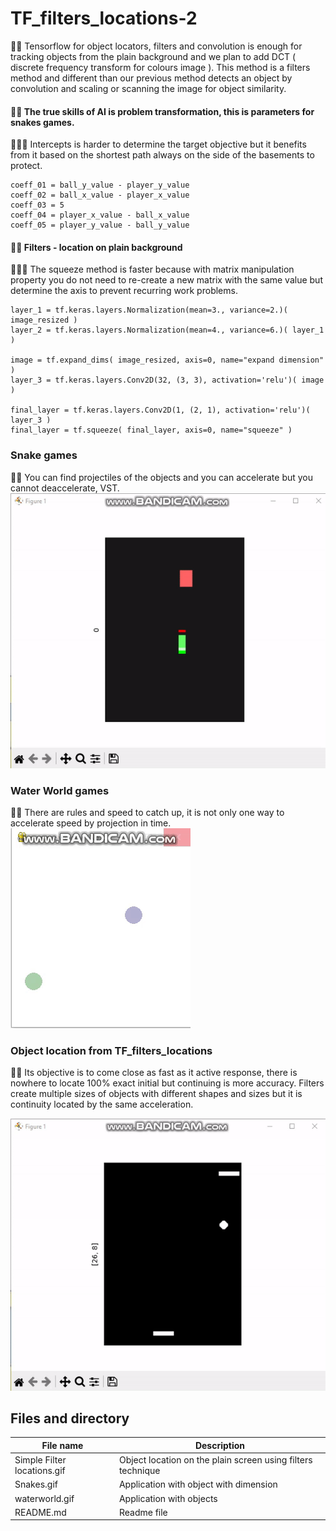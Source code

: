 # TF_filters_locations-2
🧸💬 Tensorflow for object locators, filters and convolution is enough for tracking objects from the plain background and we plan to add DCT ( discrete frequency transform for colours image ). This method is a filters method and different than our previous method detects an object by convolution and scaling or scanning the image for object similarity.

#### 🐑💬 The true skills of AI is problem transformation, this is parameters for snakes games. ####
🐬🥀💬 Intercepts is harder to determine the target objective but it benefits from it based on the shortest path always on the side of the basements to protect.
```
coeff_01 = ball_y_value - player_y_value
coeff_02 = ball_x_value - player_x_value
coeff_03 = 5
coeff_04 = player_x_value - ball_x_value
coeff_05 = player_y_value - ball_y_value
```

#### 🐑💬 Filters - location on plain background ####
🐬🥀💬 The squeeze method is faster because with matrix manipulation property you do not need to re-create a new matrix with the same value but determine the axis to prevent recurring work problems.
```
layer_1 = tf.keras.layers.Normalization(mean=3., variance=2.)( image_resized )
layer_2 = tf.keras.layers.Normalization(mean=4., variance=6.)( layer_1 )

image = tf.expand_dims( image_resized, axis=0, name="expand dimension" )
layer_3 = tf.keras.layers.Conv2D(32, (3, 3), activation='relu')( image )

final_layer = tf.keras.layers.Conv2D(1, (2, 1), activation='relu')( layer_3 )
final_layer = tf.squeeze( final_layer, axis=0, name="squeeze" )
```

### Snake games ###
🥺💬 You can find projectiles of the objects and you can accelerate but you cannot deaccelerate, VST. 
![alt text](https://github.com/jkaewprateep/TF_filters_locations-2/blob/main/Snakes.gif)<br>

### Water World games ###
🧸💬 There are rules and speed to catch up, it is not only one way to accelerate speed by projection in time.
![alt text](https://github.com/jkaewprateep/TF_filters_locations-2/blob/main/waterworld.gif)

### Object location from TF_filters_locations ###
🐐💬 Its objective is to come close as fast as it active response, there is nowhere to locate 100% exact initial but continuing is more accuracy. Filters create multiple sizes of objects with different shapes and sizes but it is continuity located by the same acceleration.

![alt text](https://github.com/jkaewprateep/TF_filters_locations-2/blob/main/Simple%20Filter%20locations.gif)

## Files and directory ##
File name | Description |
--- | --- |
Simple Filter locations.gif | Object location on the plain screen using filters technique |
Snakes.gif | Application with object with dimension |
waterworld.gif | Application with objects |
README.md | Readme file |
